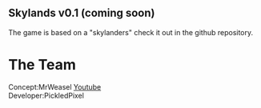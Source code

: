## Skylands v0.1 (coming soon)
The game is based on a "skylanders" check it out in the github repository.
<br>
# The Team
Concept:MrWeasel [Youtube](https://www.youtube.com/channel/UCNB0QW6GY3LZGZUPw7ejKxQ)
<br>
Developer:PickledPixel



